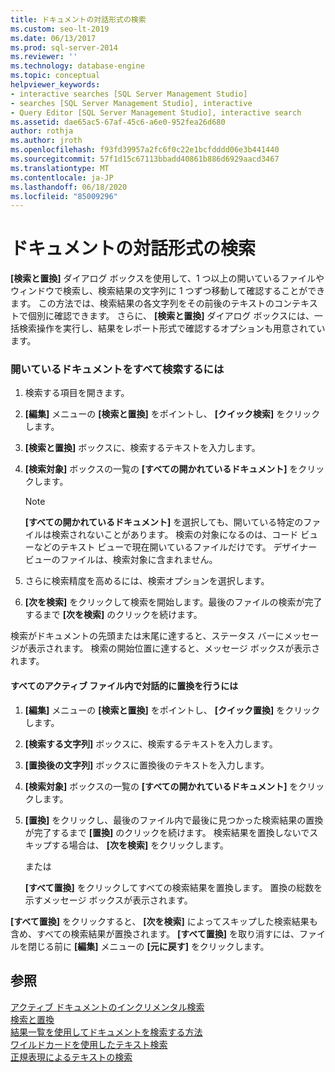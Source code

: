 ```yaml
---
title: ドキュメントの対話形式の検索
ms.custom: seo-lt-2019
ms.date: 06/13/2017
ms.prod: sql-server-2014
ms.reviewer: ''
ms.technology: database-engine
ms.topic: conceptual
helpviewer_keywords:
- interactive searches [SQL Server Management Studio]
- searches [SQL Server Management Studio], interactive
- Query Editor [SQL Server Management Studio], interactive search
ms.assetid: dae65ac5-67af-45c6-a6e0-952fea26d680
author: rothja
ms.author: jroth
ms.openlocfilehash: f93fd39957a2fc6f0c22e1bcfdddd06e3b441440
ms.sourcegitcommit: 57f1d15c67113bbadd40861b886d6929aacd3467
ms.translationtype: MT
ms.contentlocale: ja-JP
ms.lasthandoff: 06/18/2020
ms.locfileid: "85009296"
---
```

# <a name="search-documents-interactively"></a>ドキュメントの対話形式の検索
  **[検索と置換]** ダイアログ ボックスを使用して、1 つ以上の開いているファイルやウィンドウで検索し、検索結果の文字列に 1 つずつ移動して確認することができます。 この方法では、検索結果の各文字列をその前後のテキストのコンテキストで個別に確認できます。 さらに、 **[検索と置換]** ダイアログ ボックスには、一括検索操作を実行し、結果をレポート形式で確認するオプションも用意されています。  
  
### <a name="to-search-all-open-documents"></a>開いているドキュメントをすべて検索するには  
  
1.  検索する項目を開きます。  
  
2.  **[編集]** メニューの **[検索と置換]** をポイントし、 **[クイック検索]** をクリックします。  
  
3.  **[検索と置換]** ボックスに、検索するテキストを入力します。  
  
4.  **[検索対象]** ボックスの一覧の **[すべての開かれているドキュメント]** をクリックします。  
  
    > [!NOTE]  
    >  **[すべての開かれているドキュメント]** を選択しても、開いている特定のファイルは検索されないことがあります。 検索の対象になるのは、コード ビューなどのテキスト ビューで現在開いているファイルだけです。 デザイナー ビューのファイルは、検索対象に含まれません。  
  
5.  さらに検索精度を高めるには、検索オプションを選択します。  
  
6.  **[次を検索]** をクリックして検索を開始します。最後のファイルの検索が完了するまで **[次を検索]** のクリックを続けます。  
  
 検索がドキュメントの先頭または末尾に達すると、ステータス バーにメッセージが表示されます。 検索の開始位置に達すると、メッセージ ボックスが表示されます。  
  
#### <a name="to-replace-in-all-active-files-interactively"></a>すべてのアクティブ ファイル内で対話的に置換を行うには  
  
1.  **[編集]** メニューの **[検索と置換]** をポイントし、 **[クイック置換]** をクリックします。  
  
2.  **[検索する文字列]** ボックスに、検索するテキストを入力します。  
  
3.  **[置換後の文字列]** ボックスに置換後のテキストを入力します。  
  
4.  **[検索対象]** ボックスの一覧の **[すべての開かれているドキュメント]** をクリックします。  
  
5.  **[置換]** をクリックし、最後のファイル内で最後に見つかった検索結果の置換が完了するまで **[置換]** のクリックを続けます。 検索結果を置換しないでスキップする場合は、 **[次を検索]** をクリックします。  
  
     または  
  
     **[すべて置換]** をクリックしてすべての検索結果を置換します。 置換の総数を示すメッセージ ボックスが表示されます。  
  
 **[すべて置換]** をクリックすると、 **[次を検索]** によってスキップした検索結果も含め、すべての検索結果が置換されます。 **[すべて置換]** を取り消すには、ファイルを閉じる前に **[編集]** メニューの **[元に戻す]** をクリックします。  
  
## <a name="see-also"></a>参照  
 [アクティブ ドキュメントのインクリメンタル検索](search-an-active-document-incrementally.md)   
 [検索と置換](search-and-replace.md)   
 [結果一覧を使用してドキュメントを検索する方法](search-documents-using-results-lists.md)   
 [ワイルドカードを使用したテキスト検索](search-text-with-wildcards.md)   
 [正規表現によるテキストの検索](search-text-with-regular-expressions.md)  
  
  
